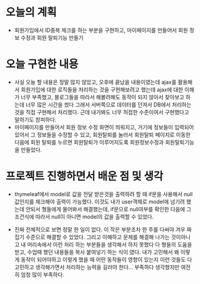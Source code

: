 # 오늘의 계획
* 회원가입에서 ID중복 체크를 하는 부분을 구현하고, 마이페이지를 만들어서 회원 정보 수정과 회원 탈퇴기능 만들기
# 오늘 구현한 내용
* 사실 오늘 할 내용은 정말 많지 않았고, 오후에 끝났을 내용이였는데 ajax를 활용해서 회원가입에 대한 로직들을 처리하는 것을
구현해보려고 했는데 ajax에 대한 이해가 너무 부족했고, 블로그들을 따라서 해볼려해도 동작이 되지 않아서 찾아보고 하는데 너무 많은
시간을 썼다 그래서 서버쪽으로 데이터를 던져서 DB에서 처리하는 것을 직접 구현해서 처리했다. 근데 내가봐도 너무 허접한 수준이여서
구현했다고 말하기도 창피하다.
* 마이페이지를 만들어서 회원 정보 수정 화면이 띄워지고, 거기에 정보들이 입력되어 있어서 그 정보들을 수정할 수 있고,
회원탈퇴를 눌러서 회원탈퇴 페이지로 이동한 다음에 회원 탈퇴를 누르면 회원탈퇴가 이루어지도록 회원정보수정과 회원탈퇴기능을 만들었다.  

# 프로젝트 진행하면서 배운 점 및 생각
* thymeleaf에서 model로 값을 전달 받은것을 출력하려 할 때 if문을 사용해서 null값인지를 체크해야 출력이 가능했다.
이것도 내가 user객체로 model에 넘기려 했는데 안되서 형들에게 물어봐서 해결했는데, if문으로 null여부를 확인한 다음에
그 조건식에 따라서 null이 아니면 model의 값을 출력할 수 있었다.

* 진짜 전체적으로 보면 정말 한 일이 없다. 이 작은 부분조차 한 주를 다써야 겨우 짜집기 수준으로 해결할 수 있었다.
그리고 이해하고 문제를 해결해 나가는 것이아니고 내 머리속에서 이런 처리 하는 부분들을 생각해서 하지 못했다 다 형들의 도움을
받고, 수업때 했던 내용들을 복사 붙여넣기 하는 식이 였다. 내가 고민해서 왜 이렇게 동작이 되어야하고 이렇게 했을 때 어떤 동작들이
영향이 있는지 이런 것들도 다 고민하고 생각해가면서 처리하는 능력을 길러야 한다... 부족하다 생각했지만 여전히 엄청 많이 부족하다.